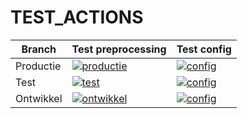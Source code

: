 # TEST_ACTIONS


| Branch | Test preprocessing |  Test config  |
| --- | --- | --- |
| Productie | [![productie](https://github.com/Joost17/TEST_ACTIONS/actions/workflows/test.yml/badge.svg?branch=productie)](https://github.com/Joost17/TEST_ACTIONS/actions/workflows/test.yml) | [![config](https://github.com/Joost17/TEST_ACTIONS/actions/workflows/test_config.yml/badge.svg?branch=productie)](https://github.com/Joost17/TEST_ACTIONS/actions/workflows/test_config.yml)
| Test | [![test](https://github.com/Joost17/TEST_ACTIONS/actions/workflows/test.yml/badge.svg?branch=test)](https://github.com/Joost17/TEST_ACTIONS/actions/workflows/test.yml) | [![config](https://github.com/Joost17/TEST_ACTIONS/actions/workflows/test_config.yml/badge.svg?branch=test)](https://github.com/Joost17/TEST_ACTIONS/actions/workflows/test_config.yml)
| Ontwikkel | [![ontwikkel](https://github.com/Joost17/TEST_ACTIONS/actions/workflows/test.yml/badge.svg?branch=ontwikkel)](https://github.com/Joost17/TEST_ACTIONS/actions/workflows/test.yml) | [![config](https://github.com/Joost17/TEST_ACTIONS/actions/workflows/test_config.yml/badge.svg?branch=ontwikkel)](https://github.com/Joost17/TEST_ACTIONS/actions/workflows/test_config.yml)

